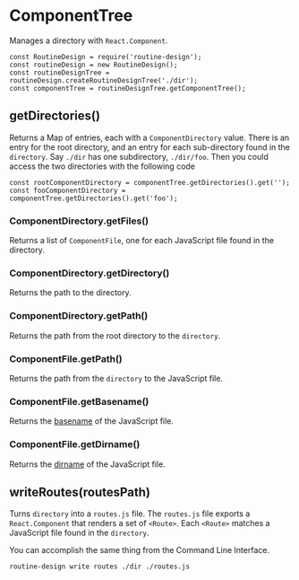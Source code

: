 # ComponentTree

Manages a directory with `React.Component`. 
```
const RoutineDesign = require('routine-design');
const routineDesign = new RoutineDesign();
const routineDesignTree = routineDesign.createRoutineDesignTree('./dir');
const componentTree = routineDesignTree.getComponentTree();
```

## getDirectories()

Returns a Map of entries, each with a `ComponentDirectory` value. There is an entry for the root directory, and an entry for each sub-directory found in the `directory`. Say `./dir` has one subdirectory, `./dir/foo`. Then you could access the two directories with the following code
```
const rootComponentDirectory = componentTree.getDirectories().get('');
const fooComponentDirectory = componentTree.getDirectories().get('foo');
```

### ComponentDirectory.getFiles()

Returns a list of `ComponentFile`, one for each JavaScript file found in the directory.

### ComponentDirectory.getDirectory()

Returns the path to the directory.

### ComponentDirectory.getPath()

Returns the path from the root directory to the `directory`.

### ComponentFile.getPath()

Returns the path from the `directory` to the JavaScript file.

### ComponentFile.getBasename()

Returns the [basename](https://nodejs.org/api/path.html#path_path_basename_path_ext) of the JavaScript file.

### ComponentFile.getDirname()

Returns the [dirname](https://nodejs.org/api/path.html#path_path_dirname_path) of the JavaScript file.

## writeRoutes(routesPath)

Turns `directory` into a `routes.js` file. The `routes.js`  file exports a `React.Component` that renders a set of `<Route>`. Each `<Route>` matches a JavaScript file found in the `directory`.

You can accomplish the same thing from the Command Line Interface. 
```
routine-design write routes ./dir ./routes.js
```
